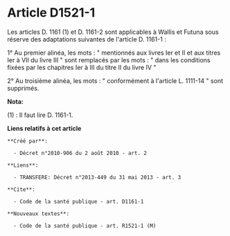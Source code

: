 # Article D1521-1

Les articles D. 1161 (1) et D. 1161-2 sont applicables à Wallis et Futuna sous réserve des adaptations suivantes de l'article
D. 1161-1 : 

1° Au premier alinéa, les mots : " mentionnés aux livres Ier et II et aux titres Ier à VII du livre III " sont remplacés par
les mots : " dans les conditions fixées par les chapitres Ier à III du titre II du livre IV " 

2° Au troisième alinéa, les mots : " conformément à l'article L. 1111-14 " sont supprimés.

**Nota:**

(1) : Il faut lire D. 1161-1.

**Liens relatifs à cet article**

	**Créé par**:

	  - Décret n°2010-906 du 2 août 2010 - art. 2

	**Liens**:

	  - TRANSFERE: Décret n°2013-449 du 31 mai 2013 - art. 3

	**Cite**:

	  - Code de la santé publique - art. D1161-1

	**Nouveaux textes**:

	  - Code de la santé publique - art. R1521-1 (M)
